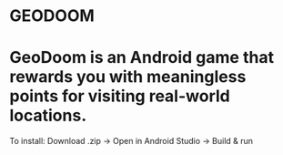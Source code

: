 # GEODOOM

# GeoDoom is an Android game that rewards you with meaningless points for visiting real-world locations.
To install:
Download .zip -> Open in Android Studio -> Build & run
